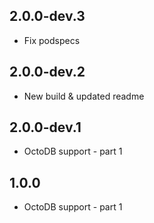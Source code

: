 ## 2.0.0-dev.3

* Fix podspecs

## 2.0.0-dev.2

* New build & updated readme

## 2.0.0-dev.1

* OctoDB support - part 1

## 1.0.0

* OctoDB support - part 1
